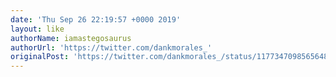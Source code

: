 ```yaml
---
date: 'Thu Sep 26 22:19:57 +0000 2019'
layout: like
authorName: iamastegosaurus
authorUrl: 'https://twitter.com/dankmorales_'
originalPost: 'https://twitter.com/dankmorales_/status/1177347098565648384'
---
```

